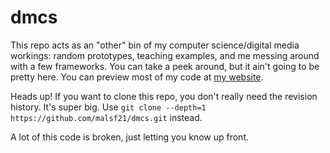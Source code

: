 # dmcs
This repo acts as an "other" bin of my computer science/digital media workings: random prototypes, teaching examples, and me messing around with a few frameworks. You can take a peek around, but it ain't going to be pretty here. You can preview most of my code at [my website](http://matthewwang.me).

Heads up! If you want to clone this repo, you don't really need the revision history. It's super big. Use `git clone --depth=1 https://github.com/malsf21/dmcs.git` instead.

A lot of this code is broken, just letting you know up front.
